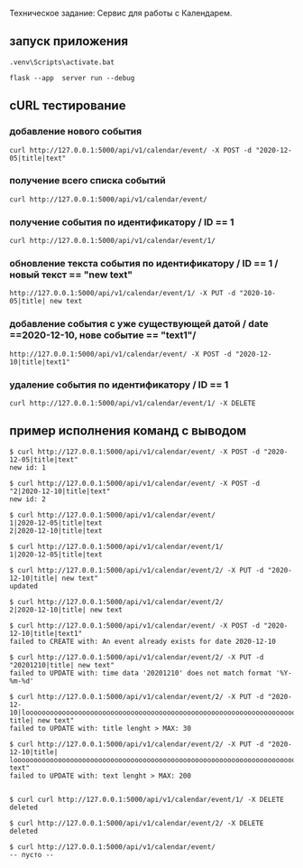 Техническое задание: Сервис для работы с Календарем.

## запуск приложения

```
.venv\Scripts\activate.bat

flask --app  server run --debug
```


## cURL тестирование

### добавление нового события
```
curl http://127.0.0.1:5000/api/v1/calendar/event/ -X POST -d "2020-12-05|title|text"
```

### получение всего списка событий
```
curl http://127.0.0.1:5000/api/v1/calendar/event/
```

### получение события по идентификатору / ID == 1
```
curl http://127.0.0.1:5000/api/v1/calendar/event/1/
```

### обновление текста события по идентификатору / ID == 1 /  новый текст == "new text"
```
http://127.0.0.1:5000/api/v1/calendar/event/1/ -X PUT -d "2020-10-05|title| new text
```

### добавление события с уже существующей датой  / date ==2020-12-10,  нове событие == "text1"/
```
http://127.0.0.1:5000/api/v1/calendar/event/ -X POST -d "2020-12-10|title|text1"
```

### удаление события по идентификатору / ID == 1
```
curl http://127.0.0.1:5000/api/v1/calendar/event/1/ -X DELETE
```


## пример исполнения команд с выводом

```
$ curl http://127.0.0.1:5000/api/v1/calendar/event/ -X POST -d "2020-12-05|title|text"
new id: 1

$ curl http://127.0.0.1:5000/api/v1/calendar/event/ -X POST -d "2|2020-12-10|title|text"
new id: 2

$ curl http://127.0.0.1:5000/api/v1/calendar/event/
1|2020-12-05|title|text
2|2020-12-10|title|text

$ curl http://127.0.0.1:5000/api/v1/calendar/event/1/
1|2020-12-05|title|text

$ curl http://127.0.0.1:5000/api/v1/calendar/event/2/ -X PUT -d "2020-12-10|title| new text"
updated

$ curl http://127.0.0.1:5000/api/v1/calendar/event/2/
2|2020-12-10|title| new text

$ curl http://127.0.0.1:5000/api/v1/calendar/event/ -X POST -d "2020-12-10|title|text1"
failed to CREATE with: An event already exists for date 2020-12-10

$ curl http://127.0.0.1:5000/api/v1/calendar/event/2/ -X PUT -d "20201210|title| new text"
failed to UPDATE with: time data '20201210' does not match format '%Y-%m-%d'

$ curl http://127.0.0.1:5000/api/v1/calendar/event/2/ -X PUT -d "2020-12-10|loooooooooooooooooooooooooooooooooooooooooooooooooooooooooooooooooooooooooooooooooooooooooooooooooooooooooooooooooooooooooong title| new text"
failed to UPDATE with: title lenght > MAX: 30

$ curl http://127.0.0.1:5000/api/v1/calendar/event/2/ -X PUT -d "2020-12-10|title| looooooooooooooooooooooooooooooooooooooooooooooooooooooooooooooooooooooooooooooooooooooooooooooooooooooooooooooooooooooooooooooooooooooooooooooooooooooooooooooooooooooooooooooooooooooooooooooooooooooooooooooooooooooooooooooooooooooooooooooooooooooooooooooooooooooooooooooooooooooooooooooooooooooooooooooooooooooooooooooooooooooooooooooooooooooooooooooooooooooooooooooooooooooooooooooong text"
failed to UPDATE with: text lenght > MAX: 200


$ curl curl http://127.0.0.1:5000/api/v1/calendar/event/1/ -X DELETE
deleted

$ curl http://127.0.0.1:5000/api/v1/calendar/event/2/ -X DELETE
deleted

$ curl http://127.0.0.1:5000/api/v1/calendar/event/
-- пусто --
```